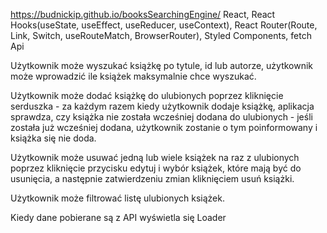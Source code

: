https://budnickip.github.io/booksSearchingEngine/
React, React Hooks(useState, useEffect, useReducer, useContext), React Router(Route, Link, Switch, useRouteMatch, BrowserRouter), Styled Components, fetch Api

Użytkownik może wyszukać książkę po tytule, id lub autorze, użytkownik może wprowadzić ile książek maksymalnie chce wyszukać.

Użytkownik może dodać książkę do ulubionych poprzez kliknięcie serduszka - za każdym razem kiedy użytkownik dodaje książkę, aplikacja sprawdza, czy książka nie została wcześniej dodana do ulubionych - jeśli została już wcześniej dodana, użytkownik zostanie o tym poinformowany i książka się nie doda.

Użytkownik może usuwać jedną lub wiele książek na raz z ulubionych poprzez kliknięcie przycisku edytuj i wybór książek, które mają być do usunięcia, a następnie zatwierdzeniu zmian kliknięciem usuń książki.

Użytkownik może filtrować listę ulubionych książek.

Kiedy dane pobierane są z API wyświetla się Loader